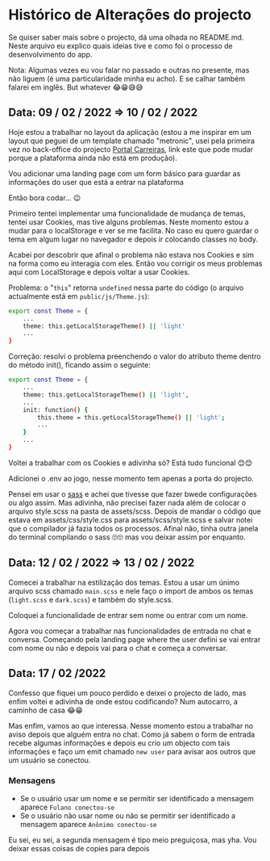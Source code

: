 # Histórico de Alterações do projecto

Se quiser saber mais sobre o projecto, dá uma olhada no README.md. Neste arquivo eu explico quais ideias tive e como foi o processo de desenvolvimento do app.

Nota: Algumas vezes eu vou falar no passado e outras no presente, mas não liguem (é uma particularidade minha eu acho). E se calhar também falarei em inglês. But whatever 😂😁😅😅


## Data: 09 / 02 / 2022 => 10 / 02 / 2022

Hoje estou a trabalhar no layout da aplicação (estou a me inspirar em um layout que peguei de um template chamado "metronic", usei pela primeira vez no back-office do projecto [Portal Carreiras](http://portal-carreiras-bo.herokuapp.com), link este que pode mudar porque a plataforma ainda não está em produção).

Vou adicionar uma landing page com um form básico para guardar as informações do user que está a entrar na plataforma

Então bora codar... 😉

Primeiro tentei implementar uma funcionalidade de mudança de temas, tentei usar Cookies, mas tive alguns problemas. Neste momento estou a mudar para o localStorage e ver se me facilita. No caso eu quero guardar o tema em algum lugar no navegador e depois ir colocando classes no body.

Acabei por descobrir que afinal o problema não estava nos Cookies e sim na forma como eu interagia com eles. Então vou corrigir os meus problemas aqui com LocalStorage e depois voltar a usar Cookies.

Problema: o "```this```" retorna ```undefined``` nessa parte do código (o arquivo actualmente está em ```public/js/Theme.js```):
```bash
export const Theme = {
    ...
    theme: this.getLocalStorageTheme() || 'light'
    ...
}
```

Correção: resolvi o problema preenchendo o valor do atributo theme dentro do método init(), ficando assim o seguinte:
```bash
export const Theme = {
    ...
    theme: this.getLocalStorageTheme() || 'light',
    ...
    init: function() {
        this.theme = this.getLocalStorageTheme() || 'light';
        ...
    }
    ...
}
```

Voltei a trabalhar com os Cookies e adivinha só? Está tudo funcional 😊😊

Adicionei o .env ao jogo, nesse momento tem apenas a porta do projecto.

Pensei em usar o [sass](https://sass-lang.com/) e achei que tivesse que fazer bwede configurações ou algo assim. Mas adivinha, não precisei fazer nada além de colocar o arquivo style.scss na pasta de assets/scss. Depois de mandar o código que estava em assets/css/style.css para assets/scss/style.scss e salvar notei que o compilador já fazia todos os processos.
Afinal não, tinha outra janela do terminal compilando o sass 🙄🙄 mas vou deixar assim por enquanto.


## Data: 12 / 02 / 2022 => 13 / 02 / 2022

Comecei a trabalhar na estilização dos temas. Estou a usar um únimo arquivo scss chamado ```main.scss``` e nele faço o import de ambos os temas (```light.scss``` e ```dark.scss```) e também do style.scss.

Coloquei a funcionalidade de entrar sem nome ou entrar com um nome.

Agora vou começar a trabalhar nas funcionalidades de entrada no chat e conversa. Começando pela landing page where the user defini se vai entrar com nome ou não e depois vai para o chat e começa a conversar.

## Data: 17 / 02 /2022

Confesso que fiquei um pouco perdido e deixei o projecto de lado, mas enfim voltei e adivinha de onde estou codificando? Num autocarro, a caminho de casa 😂😁

Mas enfim, vamos ao que interessa. Nesse momento estou a trabalhar no aviso depois que alguém entra no chat. Como já sabem o form de entrada recebe algumas informações e depois eu crio um objecto com tais informações e faço um emit chamado ```new user``` para avisar aos outros que um usuário se conectou.

### Mensagens
* Se o usuário usar um nome e se permitir ser identificado a mensagem aparece ```Fulano conectou-se```
* Se o usuário não usar nome ou não se permitir ser identificado a mensagem aparece ```Anônimo conectou-se```

Eu sei, eu sei, a segunda mensagem é tipo meio preguiçosa, mas yha. Vou deixar essas coisas de copies para depois


